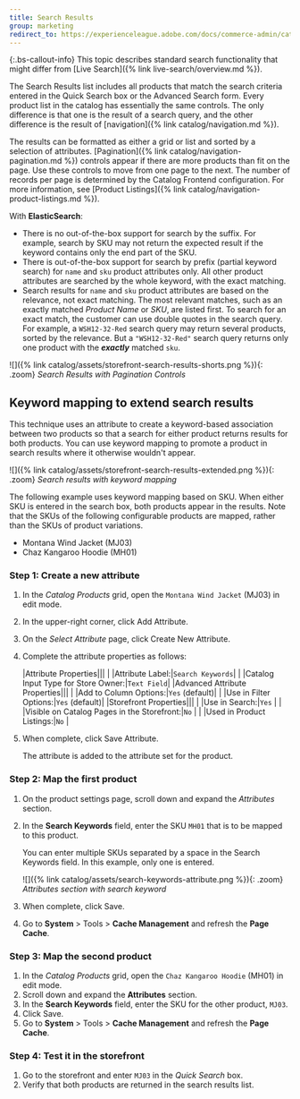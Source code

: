 ```yaml
---
title: Search Results
group: marketing
redirect_to: https://experienceleague.adobe.com/docs/commerce-admin/catalog/catalog/search/search-results.html
---
```


{:.bs-callout-info}
This topic describes standard search functionality that might differ from [Live Search]({% link live-search/overview.md %}).

The Search Results list includes all products that match the search criteria entered in the Quick Search box or the Advanced Search form. Every product list in the catalog has essentially the same controls. The only difference is that one is the result of a search query, and the other difference is the result of [navigation]({% link catalog/navigation.md %}).

The results can be formatted as either a grid or list and sorted by a selection of attributes. [Pagination]({% link catalog/navigation-pagination.md %}) controls appear if there are more products than fit on the page. Use these controls to move from one page to the next. The number of records per page is determined by the Catalog Frontend configuration. For more information, see [Product Listings]({% link catalog/navigation-product-listings.md %}).

With **ElasticSearch**:

- There is no out-of-the-box support for search by the suffix. For example, search by SKU may not return the expected result if the keyword contains only the end part of the SKU.
- There is out-of-the-box support for search by prefix (partial keyword search) for `name` and `sku` product attributes only. All other product attributes are searched by the whole keyword, with the exact matching.
- Search results for `name` and `sku` product attributes are based on the relevance, not exact matching. The most relevant matches, such as an exactly matched _Product Name_ or _SKU_, are listed first. To search for an exact match, the customer can use double quotes in the search query. For example, a `WSH12-32-Red` search query may return several products, sorted by the relevance. But a `"WSH12-32-Red"` search query returns only one product with the **_exactly_** matched `sku`.

![]({% link catalog/assets/storefront-search-results-shorts.png %}){: .zoom}
_Search Results with Pagination Controls_

## Keyword mapping to extend search results

This technique uses an attribute to create a keyword-based association between two products so that a search for either product returns results for both products. You can use keyword mapping to promote a product in search results where it otherwise wouldn't appear.

![]({% link catalog/assets/storefront-search-results-extended.png %}){: .zoom}
_Search results with keyword mapping_

The following example uses keyword mapping based on SKU. When either SKU is entered in the search box, both products appear in the results. Note that the SKUs of the following configurable products are mapped, rather than the SKUs of product variations.

- Montana Wind Jacket (MJ03)
- Chaz Kangaroo Hoodie (MH01)

### Step 1: Create a new attribute

1. In the _Catalog Products_ grid, open the `Montana Wind Jacket` (MJ03) in edit mode.
1. In the upper-right corner, click <scan class="btn">Add Attribute</scan>.
1. On the _Select Attribute_ page, click <scan class="btn">Create New Attribute</scan>.
1. Complete the attribute properties as follows:

    |Attribute Properties|||
    | |Attribute Label:|`Search Keywords`|
    | |Catalog Input Type for Store Owner:|`Text Field`|
    |Advanced Attribute Properties|||
    | |Add to Column Options:|`Yes` (default)|
    | |Use in Filter Options:|`Yes` (default)|
    |Storefront Properties|||
    | |Use in Search:|`Yes` |
    | |Visible on Catalog Pages in the Storefront:|`No` |
    | |Used in Product Listings:|`No` |

1. When complete, click <scan class="btn">Save Attribute</scan>.

    The attribute is added to the attribute set for the product.

### Step 2: Map the first product

1. On the product settings page, scroll down and expand the _Attributes_ section.
1. In the **Search Keywords** field, enter the SKU `MH01` that is to be mapped to this product.

   You can enter multiple SKUs separated by a space in the Search Keywords field. In this example, only one is entered.

   ![]({% link catalog/assets/search-keywords-attribute.png %}){: .zoom}
   _Attributes section with search keyword_

1. When complete, click <scan class="btn">Save</scan>.
1. Go to **System** > Tools > **Cache Management** and refresh the **Page Cache**.

### Step 3: Map the second product

1. In the _Catalog Products_ grid, open the `Chaz Kangaroo Hoodie` (MH01) in edit mode.
1. Scroll down and expand the **Attributes** section.
1. In the **Search Keywords** field, enter the SKU for the other product, `MJ03`.
1. Click <scan class="btn">Save</scan>.
1. Go to **System** > Tools > **Cache Management** and refresh the **Page Cache**.

### Step 4: Test it in the storefront

1. Go to the storefront and enter `MJ03` in the _Quick Search_ box.
1. Verify that both products are returned in the search results list.
